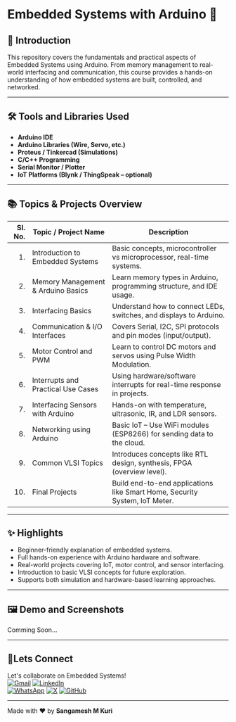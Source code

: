# Embedded Systems with Arduino 🚀

## 📘 Introduction
This repository covers the fundamentals and practical aspects of Embedded Systems using Arduino. From memory management to real-world interfacing and communication, this course provides a hands-on understanding of how embedded systems are built, controlled, and networked.


---

## 🛠️ Tools and Libraries Used

- **Arduino IDE**
- **Arduino Libraries (Wire, Servo, etc.)**
- **Proteus / Tinkercad (Simulations)**
- **C/C++ Programming**
- **Serial Monitor / Plotter**
- **IoT Platforms (Blynk / ThingSpeak – optional)**

---

## 📚 Topics & Projects Overview

| Sl. No. | Topic / Project Name              | Description                                                                 |
|--------:|-----------------------------------|-----------------------------------------------------------------------------|
| 1.      | Introduction to Embedded Systems  | Basic concepts, microcontroller vs microprocessor, real-time systems.       |
| 2.      | Memory Management & Arduino Basics| Learn memory types in Arduino, programming structure, and IDE usage.        |
| 3.      | Interfacing Basics                | Understand how to connect LEDs, switches, and displays to Arduino.          |
| 4.      | Communication & I/O Interfaces    | Covers Serial, I2C, SPI protocols and pin modes (input/output).             |
| 5.      | Motor Control and PWM             | Learn to control DC motors and servos using Pulse Width Modulation.         |
| 6.      | Interrupts and Practical Use Cases| Using hardware/software interrupts for real-time response in projects.      |
| 7.      | Interfacing Sensors with Arduino  | Hands-on with temperature, ultrasonic, IR, and LDR sensors.                 |
| 8.      | Networking using Arduino          | Basic IoT – Use WiFi modules (ESP8266) for sending data to the cloud.       |
| 9.      | Common VLSI Topics                | Introduces concepts like RTL design, synthesis, FPGA (overview level).      |
| 10.     | Final Projects                    | Build end-to-end applications like Smart Home, Security System, IoT Meter.  |

---

## ✨ Highlights

- Beginner-friendly explanation of embedded systems.
- Full hands-on experience with Arduino hardware and software.
- Real-world projects covering IoT, motor control, and sensor interfacing.
- Introduction to basic VLSI concepts for future exploration.
- Supports both simulation and hardware-based learning approaches.

---

## 🖼️ Demo and Screenshots

Comming Soon...


---

## 🤝Lets Connect  
Let's collaborate on Embedded Systems!  
[![Gmail](https://img.shields.io/badge/Gmail-Email%20Me-red?style=for-the-badge&logo=gmail)](mailto:sangameshmkuri94@gmail.com)
[![LinkedIn](https://img.shields.io/badge/LinkedIn-Sangamesh_M_Kuri-blue)](https://www.linkedin.com/in/sangamesh-m-kuri-034682366)  
[![WhatsApp](https://img.shields.io/badge/WhatsApp-Chat%20with%20me-25D366?style=for-the-badge&logo=whatsapp&logoColor=white)](https://wa.me/917019880436)
[![X](https://img.shields.io/badge/X-Follow%20me-000000?style=for-the-badge&logo=twitter)](https://x.com/Sangameshkuri94)
[![GitHub](https://img.shields.io/badge/GitHub-Follow-lightgrey)](https://github.com/Sangamesh-star)  

---

Made with ❤️ by **Sangamesh M Kuri**  

